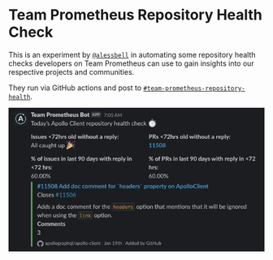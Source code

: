# Team Prometheus Repository Health Check

This is an experiment by [`@alessbell`](https://github.com/alessbell) in automating some repository health checks developers on Team Prometheus can use to gain insights into our respective projects and communities.

They run via GitHub actions and post to [`#team-prometheus-repository-health`](https://apollograph.slack.com/archives/C06EGAW8Q3F).

![](./screenshot.png)
